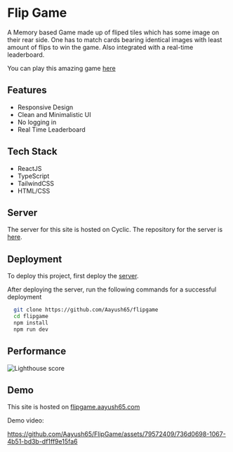
# Flip Game

A Memory based Game made up of fliped tiles which has some image on their rear side. One has to match cards bearing identical images with least amount of flips to win the game. Also integrated with a real-time leaderboard.

You can play this amazing game [here](https://flipgame.aayush65.com)

## Features

- Responsive Design
- Clean and Minimalistic UI
- No logging in
- Real Time Leaderboard


## Tech Stack

- ReactJS
- TypeScript
- TailwindCSS
- HTML/CSS
## Server
The server for this site is hosted on Cyclic.
The repository for the server is [here](https://github.com/Aayush65/leaderboard).
## Deployment

To deploy this project, first deploy the [server](https://github.com/Aayush65/leaderboard).

After deploying the server, run the following commands for a successful deployment

```bash
  git clone https://github.com/Aayush65/flipgame
  cd flipgame
  npm install
  npm run dev
```

## Performance
![Lighthouse score](https://github.com/Aayush65/leaderboard/assets/79572409/af0beb83-1329-4765-8fba-06e907bff9f2)

## Demo

This site is hosted on [flipgame.aayush65.com](https://flipgame.aayush65.com)

Demo video:

https://github.com/Aayush65/FlipGame/assets/79572409/736d0698-1067-4b51-bd3b-df1ff9e15fa6
